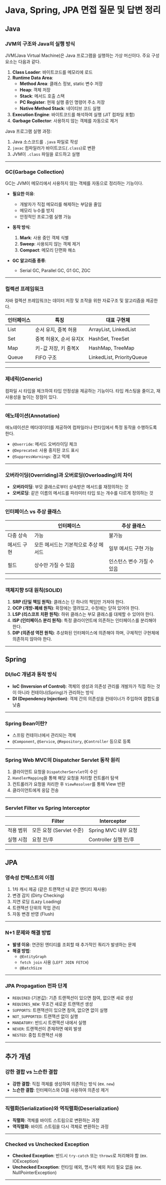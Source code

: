 # Java, Spring, JPA 면접 질문 및 답변 정리

## Java

### JVM의 구조와 Java의 실행 방식
JVM(Java Virtual Machine)은 Java 프로그램을 실행하는 가상 머신이다. 주요 구성 요소는 다음과 같다.
1. **Class Loader**: 바이트코드를 메모리에 로드
2. **Runtime Data Area**:
   - **Method Area**: 클래스 정보, static 변수 저장
   - **Heap**: 객체 저장
   - **Stack**: 메서드 호출 스택
   - **PC Register**: 현재 실행 중인 명령어 주소 저장
   - **Native Method Stack**: 네이티브 코드 실행
3. **Execution Engine**: 바이트코드를 해석하여 실행 (JIT 컴파일 포함)
4. **Garbage Collector**: 사용하지 않는 객체를 자동으로 제거

Java 프로그램 실행 과정:
1. Java 소스코드를 `.java` 파일로 작성
2. `javac` 컴파일러가 바이트코드(`.class`)로 변환
3. JVM이 `.class` 파일을 로드하고 실행

---

### GC(Garbage Collection)
GC는 JVM이 메모리에서 사용하지 않는 객체를 자동으로 정리하는 기능이다.

- **필요한 이유**:
  - 개발자가 직접 메모리를 해제하는 부담을 줄임
  - 메모리 누수를 방지
  - 안정적인 프로그램 실행 가능

- **동작 방식**:
  1. **Mark**: 사용 중인 객체 식별
  2. **Sweep**: 사용되지 않는 객체 제거
  3. **Compact**: 메모리 단편화 해소

- **GC 알고리즘 종류**:
  - Serial GC, Parallel GC, G1 GC, ZGC

---

### 컬렉션 프레임워크
자바 컬렉션 프레임워크는 데이터 저장 및 조작을 위한 자료구조 및 알고리즘을 제공한다.

| 인터페이스 | 특징 | 대표 구현체 |
|------------|----------|-------------|
| List | 순서 유지, 중복 허용 | ArrayList, LinkedList |
| Set | 중복 허용X, 순서 유지X | HashSet, TreeSet |
| Map | 키-값 저장, 키 중복X | HashMap, TreeMap |
| Queue | FIFO 구조 | LinkedList, PriorityQueue |

---

### 제네릭(Generic)
컴파일 시 타입을 체크하여 타입 안정성을 제공하는 기능이다. 타입 캐스팅을 줄이고, 재사용성을 높이는 장점이 있다.

---

### 애노테이션(Annotation)
애노테이션은 메타데이터를 제공하여 컴파일러나 런타임에서 특정 동작을 수행하도록 한다.

- `@Override`: 메서드 오버라이딩 체크
- `@Deprecated`: 사용 중지된 코드 표시
- `@SuppressWarnings`: 경고 억제

---

### 오버라이딩(Overriding)과 오버로딩(Overloading)의 차이
- **오버라이딩**: 부모 클래스로부터 상속받은 메서드를 재정의하는 것
- **오버로딩**: 같은 이름의 메서드를 파라미터 타입 또는 개수를 다르게 정의하는 것

---

### 인터페이스 vs 추상 클래스
|  | 인터페이스 | 추상 클래스 |
|---|---|---|
| 다중 상속 | 가능 | 불가능 |
| 메서드 구현 | 모든 메서드는 기본적으로 추상 메서드 | 일부 메서드 구현 가능 |
| 필드 | 상수만 가질 수 있음 | 인스턴스 변수 가질 수 있음 |

---

### 객체지향 5대 원칙(SOLID)
1. **SRP (단일 책임 원칙)**: 클래스는 단 하나의 책임만 가져야 한다.
2. **OCP (개방-폐쇄 원칙)**: 확장에는 열려있고, 수정에는 닫혀 있어야 한다.
3. **LSP (리스코프 치환 원칙)**: 하위 클래스는 부모 클래스를 대체할 수 있어야 한다.
4. **ISP (인터페이스 분리 원칙)**: 특정 클라이언트에 의존하는 인터페이스를 분리해야 한다.
5. **DIP (의존성 역전 원칙)**: 추상화된 인터페이스에 의존해야 하며, 구체적인 구현체에 의존하지 않아야 한다.

---

## Spring

### DI/IoC 개념과 동작 방식
- **IoC (Inversion of Control)**: 객체의 생성과 의존성 관리를 개발자가 직접 하는 것이 아니라 컨테이너(Spring)가 관리하는 방식
- **DI (Dependency Injection)**: 객체 간의 의존성을 컨테이너가 주입하여 결합도를 낮춤

---

### Spring Bean이란?
- 스프링 컨테이너에서 관리되는 객체
- `@Component`, `@Service`, `@Repository`, `@Controller` 등으로 등록

---

### Spring Web MVC의 Dispatcher Servlet 동작 원리
1. 클라이언트 요청을 `DispatcherServlet`이 수신
2. `HandlerMapping`을 통해 해당 요청을 처리할 컨트롤러 탐색
3. 컨트롤러가 요청을 처리한 후 `ViewResolver`를 통해 View 반환
4. 클라이언트에게 응답 전송

---

### Servlet Filter vs Spring Interceptor
|  | Filter | Interceptor |
|---|---|---|
| 적용 범위 | 모든 요청 (Servlet 수준) | Spring MVC 내부 요청 |
| 실행 시점 | 요청 전/후 | Controller 실행 전/후 |

---

## JPA

### 영속성 컨텍스트의 이점
1. 1차 캐시 제공 (같은 트랜잭션 내 같은 엔티티 재사용)
2. 변경 감지 (Dirty Checking)
3. 지연 로딩 (Lazy Loading)
4. 트랜잭션 단위의 작업 관리
5. 자동 변경 반영 (Flush)

---

### N+1 문제와 해결 방법
- **발생 이유**: 연관된 엔티티를 조회할 때 추가적인 쿼리가 발생하는 문제
- **해결 방법**:
  - `@EntityGraph`
  - `fetch join` 사용 (`LEFT JOIN FETCH`)
  - `@BatchSize`

---

### JPA Propagation 전파 단계
- `REQUIRED` (기본값): 기존 트랜잭션이 있으면 참여, 없으면 새로 생성
- `REQUIRES_NEW`: 무조건 새로운 트랜잭션 생성
- `SUPPORTS`: 트랜잭션이 있으면 참여, 없으면 없이 실행
- `NOT_SUPPORTED`: 트랜잭션 없이 실행
- `MANDATORY`: 반드시 트랜잭션 내에서 실행
- `NEVER`: 트랜잭션이 존재하면 예외 발생
- `NESTED`: 중첩 트랜잭션 사용

---

## 추가 개념

### 강한 결합 vs 느슨한 결합
- **강한 결합**: 직접 객체를 생성하여 의존하는 방식 (ex. `new`)
- **느슨한 결합**: 인터페이스와 DI를 사용하여 의존성 제거

---

### 직렬화(Serialization)와 역직렬화(Deserialization)
- **직렬화**: 객체를 바이트 스트림으로 변환하는 과정
- **역직렬화**: 바이트 스트림을 다시 객체로 변환하는 과정

---

### Checked vs Unchecked Exception
- **Checked Exception**: 반드시 `try-catch` 또는 `throws`로 처리해야 함 (ex. IOException)
- **Unchecked Exception**: 런타임 예외, 명시적 예외 처리 필요 없음 (ex. NullPointerException)

---
